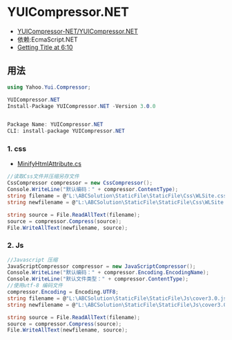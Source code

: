 # YUICompressor.NET

- [YUICompressor-NET/YUICompressor.NET](https://github.com/YUICompressor-NET/YUICompressor.NET)
- 依赖:EcmaScript.NET
- [Getting Title at 6:10](https://github.com/PureKrome/EcmaScript.NET)

## 用法

```c#
using Yahoo.Yui.Compressor;

YUICompressor.NET
Install-Package YUICompressor.NET -Version 3.0.0


Package Name: YUICompressor.NET
CLI: install-package YUICompressor.NET
```

### 1. css

- [MinifyHtmlAttribute.cs](https://gist.github.com/herman1vdb/a026e84330b481448b17)

```c#
//读取Css文件并压缩另存文件
CssCompressor compressor = new CssCompressor();
Console.WriteLine("默认编码：" + compressor.ContentType);
string filename = @"L:\ABCSolution\StaticFile\StaticFile\Css\WLSite.css";
string newfilename = @"L:\ABCSolution\StaticFile\StaticFile\Css\WLSite.min.css";

string source = File.ReadAllText(filename);
source = compressor.Compress(source);
File.WriteAllText(newfilename, source);
```

### 2. Js

```c#
//Javascript 压缩
JavaScriptCompressor compressor = new JavaScriptCompressor();
Console.WriteLine("默认编码：" + compressor.Encoding.EncodingName);
Console.WriteLine("默认文件类型：" + compressor.ContentType);
//使用utf-8 编码文件
compressor.Encoding = Encoding.UTF8;
string filename = @"L:\ABCSolution\StaticFile\StaticFile\Js\cover3.0.js";
string newfilename = @"L:\ABCSolution\StaticFile\StaticFile\Js\cover3.0.min.js";

string source = File.ReadAllText(filename);
source = compressor.Compress(source);
File.WriteAllText(newfilename, source);
```
